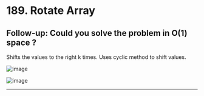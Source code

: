 # 189. Rotate Array
## Follow-up: Could you solve the problem in O(1) space ?

Shifts the values to the right k times. Uses cyclic method to shift values.

![image](https://github.com/Nikhilpra17/Leetcode-/assets/97670140/a91771d4-eb9a-493b-8af3-157021d54fb2)

![image](https://github.com/Nikhilpra17/Leetcode-/assets/97670140/bf4d0036-ca6f-48a2-bd0f-d4d3180c6e15)
___
